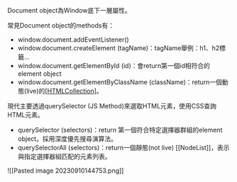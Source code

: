 Document object為Window底下一層屬性。

常見Document object的methods有：
- window.document.addEventListener()
- window.document.createElement (tagName)：tagName舉例：h1、h2標籤...
- window.document.getElementById (id)：會return第一個id相符合的element object
-  window.document.getElementByClassName (className)：return一個動態(live)的[[HTMLCollection]](內部元素包含所有指定className的元素)。

現代主要透過querySelector (JS Method)來選取HTML元素，使用CSS查詢HTML元素。
- querySelector (selectors)：return 第一個符合特定選擇器群組的element object。採用深度優先搜尋演算法。
- querySelectorAll (selectors)：return一個靜態(not live) [[NodeList]]，表示與指定選擇器組匹配的元素列表。

![[Pasted image 20230910144753.png]]